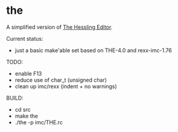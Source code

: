 # the

A simplified version of [The Hessling Editor](http://hessling-editor.sourceforge.net/index.html).

Current status:

- just a basic make'able set based on THE-4.0 and rexx-imc-1.76

TODO:
- enable F13
- reduce use of char_t (unsigned char)
- clean up imc/rexx (indent + no warnings)

BUILD:
- cd src
- make the
- ./the -p imc/THE.rc 
